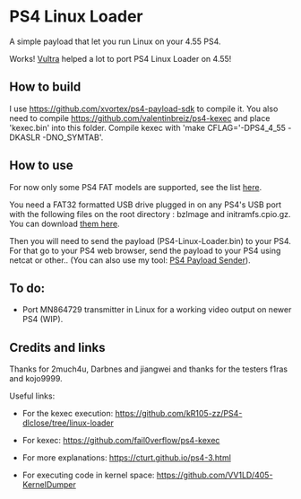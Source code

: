 # PS4 Linux Loader
A simple payload that let you run Linux on your 4.55 PS4.

Works! [Vultra](https://github.com/Vultra) helped a lot to port PS4 Linux Loader on 4.55!

## How to build
I use https://github.com/xvortex/ps4-payload-sdk to compile it. You also need to compile https://github.com/valentinbreiz/ps4-kexec and place 'kexec.bin' into this folder. Compile kexec with 'make CFLAG='-DPS4_4_55 -DKASLR -DNO_SYMTAB'.

## How to use

For now only some PS4 FAT models are supported, see the list [here](https://twitter.com/valentinbreiz/status/947864073085079552).

You need a FAT32 formatted USB drive plugged in on any PS4's USB port with the following files on the root directory : bzImage and initramfs.cpio.gz. You can download [them here](https://mega.nz/#!hEh1QI4B!gCDA5l7GyTekQ-fURvKw6WRieSbHETb3tYHb--SkmhM).

Then you will need to send the payload (PS4-Linux-Loader.bin) to your PS4. For that go to your PS4 web browser, send the payload to your PS4 using netcat or other.. (You can also use my tool: [PS4 Payload Sender](https://github.com/valentinbreiz/PS4-Payload-Sender)).

## To do:

- Port MN864729 transmitter in Linux for a working video output on newer PS4 (WIP).

## Credits and links
Thanks for 2much4u, Darbnes and jiangwei and thanks for the testers f1ras and kojo9999.

Useful links:

- For the kexec execution: https://github.com/kR105-zz/PS4-dlclose/tree/linux-loader

- For kexec: https://github.com/fail0verflow/ps4-kexec

- For more explanations: https://cturt.github.io/ps4-3.html

- For executing code in kernel space: https://github.com/VV1LD/405-KernelDumper
